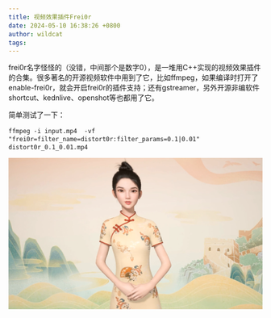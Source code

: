 ```yaml
---
title: 视频效果插件Frei0r
date: 2024-05-10 16:38:26 +0800
author: wildcat
tags:
---
```

frei0r名字怪怪的（没错，中间那个是数字0），是一堆用C++实现的视频效果插件的合集。很多著名的开源视频软件中用到了它，比如ffmpeg，如果编译时打开了enable-frei0r，就会开启frei0r的插件支持；还有gstreamer，另外开源非编软件shortcut、kednlive、openshot等也都用了它。

简单测试了一下：

```
ffmpeg -i input.mp4  -vf "frei0r=filter_name=distort0r:filter_params=0.1|0.01" distort0r_0.1_0.01.mp4
```

![](视频效果插件Frei0r.md_Attachments/Pasted%20image%2020240510170222.png)

